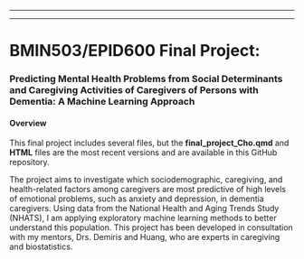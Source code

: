 ------------------------------------------------------------------------

------------------------------------------------------------------------

# BMIN503/EPID600 Final Project:

### Predicting Mental Health Problems from Social Determinants and Caregiving Activities of Caregivers of Persons with Dementia: A Machine Learning Approach

#### Overview

This final project includes several files, but the **final_project_Cho.qmd** and **HTML** files are the most recent versions and are available in this GitHub repository.

The project aims to investigate which sociodemographic, caregiving, and health-related factors among caregivers are most predictive of high levels of emotional problems, such as anxiety and depression, in dementia caregivers. Using data from the National Health and Aging Trends Study (NHATS), I am applying exploratory machine learning methods to better understand this population. This project has been developed in consultation with my mentors, Drs. Demiris and Huang, who are experts in caregiving and biostatistics.
